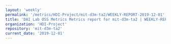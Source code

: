 ```yaml
---
layout: 'weekly'
permalink: '/metrics/HDI-Project/mit-d3m-ta2/WEEKLY-REPORT-2019-12-01'
title: 'DAI Lab OSS Metrics Metrics report for mit-d3m-ta2 | WEEKLY-REPORT-2019-12-01'
organization: 'HDI-Project'
repository: 'mit-d3m-ta2'
current_date: '2019-12-01'
---
```


